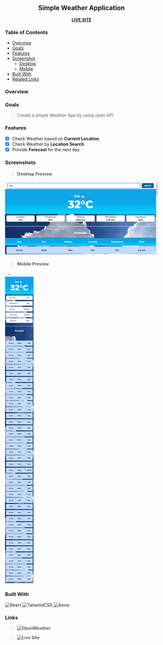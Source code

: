 <div align="center">
<h2>Simple Weather Application</h2>
<b><a href="https://weather-prediction-three.vercel.app/" target="_blank">LIVE SITE</a></b>
</div>

### Table of Contents

- [Overview](#overview)
- [Goals](#goals)
- [Features](#features)
- [Screenshot](#screenshots)
  - [Desktop](#desktop-preview)
  - [Mobile](#mobile-preview)
- [Built With](#built-with)
- [Related Links](#links)

### Overview

### Goals

> Create a simple Weather App by using open API

### Features

- [x] Check Weather based on **Current Location**
- [x] Check Weather by **Location Search**
- [x] Provide **Forecast** for the next day

### Screenshots

> #### Desktop Preview
![Desktop](./src/assets/desktop_preview.png)

> #### Mobile Preview
![Mobile](./src/assets/mobile_preview.png)

### Built With

![React](https://img.shields.io/badge/react-%2320232a.svg?style=for-the-badge&logo=react&logoColor=%2361DAFB)
![TailwindCSS](https://img.shields.io/badge/tailwindcss-%2338B2AC.svg?style=for-the-badge&logo=tailwind-css&logoColor=white)
![Axios](https://img.shields.io/badge/Axios-7D4698?style=for-the-badge&logoColor=white)

### Links

> **![OpenWeather](https://openweathermap.org/api)**

> **![Live Site](https://weather-prediction-three.vercel.app/)**
